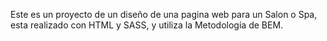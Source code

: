 Este es un proyecto de un diseño de una pagina web para un Salon o Spa, esta realizado con HTML y SASS, y utiliza la Metodología de BEM. 

